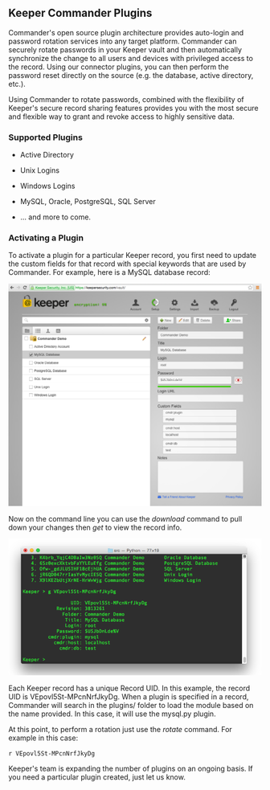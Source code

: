 Keeper Commander Plugins
----

Commander's open source plugin architecture provides auto-login and password rotation services into any target platform. Commander can securely rotate passwords in your Keeper vault and then automatically synchronize the change to all users and devices with privileged access to the record. Using our connector plugins, you can then perform the password reset directly on the source (e.g. the database, active directory, etc.).

Using Commander to rotate passwords, combined with the flexibility of Keeper's secure record sharing features provides you with the most secure and flexible way to grant and revoke access to highly sensitive data.

### Supported Plugins

* Active Directory

* Unix Logins

* Windows Logins

* MySQL, Oracle, PostgreSQL, SQL Server

* ... and more to come. 

### Activating a Plugin  

To activate a plugin for a particular Keeper record, you first need to update the custom fields for that record with special keywords that are used by Commander.  For example, here is a MySQL database record:

<img src="../images/vault_screen1.png" width="625">

Now on the command line you can use the *download* command to pull down your changes then *get* to view the record info.  

<img src="../images/plugin_mysql_get.png" width="625">

Each Keeper record has a unique Record UID.  In this example, the record UID is VEpovl5St-MPcnNrfJkyDg.  When a plugin is specified in a record, Commander will search in the plugins/ folder to load the module based on the name provided.  In this case, it will use the mysql.py plugin.

At this point, to perform a rotation just use the *rotate* command.  For example in this case:

```
r VEpovl5St-MPcnNrfJkyDg
```

Keeper's team is expanding the number of plugins on an ongoing basis. If you need a particular plugin created, just let us know.
